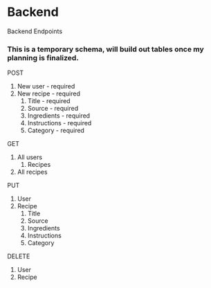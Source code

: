 # Backend

Backend Endpoints

### This is a temporary schema, will build out tables once my planning is finalized.

POST

1. New user - required
1. New recipe - required
   1. Title - required
   2. Source - required
   3. Ingredients - required
   4. Instructions - required
   5. Category - required

GET

1. All users
   1. Recipes
2. All recipes

PUT

1. User
2. Recipe
   1. Title
   2. Source
   3. Ingredients
   4. Instructions
   5. Category

DELETE

1. User
2. Recipe
